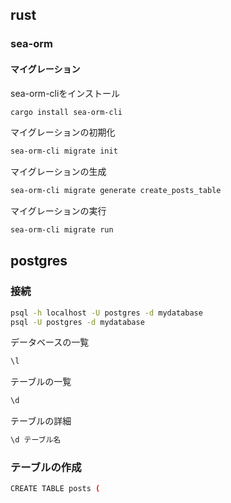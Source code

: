 ## rust

### sea-orm

#### マイグレーション

sea-orm-cliをインストール

```bash
cargo install sea-orm-cli
```

マイグレーションの初期化

```bash
sea-orm-cli migrate init
```

マイグレーションの生成

```bash
sea-orm-cli migrate generate create_posts_table
```

マイグレーションの実行

```bash
sea-orm-cli migrate run
```

## postgres

### 接続

```bash
psql -h localhost -U postgres -d mydatabase
psql -U postgres -d mydatabase
```

データベースの一覧

```bash
\l
```

テーブルの一覧

```bash
\d
```

テーブルの詳細

```bash
\d テーブル名
```

### テーブルの作成
```bash
CREATE TABLE posts (
```